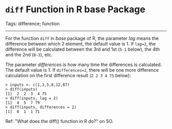 # `diff` Function in R base Package
Tags: difference; function

------

For the function `diff` in *base* package of R,
the parameter *lag* means the difference between which 2 element,
the default value is 1.
If `lag=2`, the difference will be calculated between the 3rd and 1st
(`5-1` below), the 4th and the 2nd (`8-3`), etc.

The parameter *differences* is how many time the differences is calculated.
The default value is 1.
If `differences=2`, there will be one more difference calculation on
the first difference result (`2 2 3 4 75` below):
```
> inputs <- c(1,3,5,8,12,87)
> diff(inputs)
[1]  2  2  3  4 75
> diff(inputs, lag = 2)
[1]  4  5  7 79
> diff(inputs, differences = 2)
[1]  0  1  1 71
```

Ref: "What does the diff() function in R do?" on SO.
